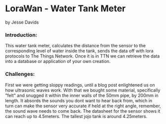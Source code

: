 # LoraWan - Water Tank Meter 
by Jesse Davids


<h3>Introduction:</h3>

This water tank meter, calculates the distance from the sensor to the corresponding level of water inside the tank, 
sends the data off with lora protocols to The Things Network. Once it is in TTN we can retrieve the data into a 
database or application of your own creation.

<h3>Challenges:</h3>

First we were getting sloppy readings, until a blog post enlightened us on how ultrasonic waves work. With that
we bought some material, specifically "felt" and snugged it within the inner walls of the 50mm pipe, by 200mm in length. 
It absords the sounds you dont want to hear back from, which in turn can make the sensor very accurate if held at the 
right angle, remember, the sound wave needs to come back. The datasheet for the sensor shows it can reach up to
4.5meters. The tallest jojo tank is around 4.25meters.

